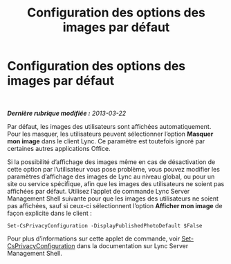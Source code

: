 ﻿---
title: Configuration des options des images par défaut
TOCTitle: Configuration des options des images par défaut
ms:assetid: b1c986f0-6400-447a-9e36-78c1c3a4f793
ms:mtpsurl: https://technet.microsoft.com/fr-fr/library/Dn205074(v=OCS.15)
ms:contentKeyID: 53901509
ms.date: 05/20/2016
mtps_version: v=OCS.15
ms.translationtype: HT
---

# Configuration des options des images par défaut

 

_**Dernière rubrique modifiée :** 2013-03-22_

Par défaut, les images des utilisateurs sont affichées automatiquement. Pour les masquer, les utilisateurs peuvent sélectionner l’option **Masquer mon image** dans le client Lync. Ce paramètre est toutefois ignoré par certaines autres applications Office.

Si la possibilité d’affichage des images même en cas de désactivation de cette option par l’utilisateur vous pose problème, vous pouvez modifier les paramètres d’affichage des images de Lync au niveau global, ou pour un site ou service spécifique, afin que les images des utilisateurs ne soient pas affichées par défaut. Utilisez l’applet de commande Lync Server Management Shell suivante pour que les images des utilisateurs ne soient pas affichées, sauf si ceux-ci sélectionnent l’option **Afficher mon image** de façon explicite dans le client :

    Set-CsPrivacyConfiguration -DisplayPublishedPhotoDefault $False

Pour plus d’informations sur cette applet de commande, voir [Set-CsPrivacyConfiguration](set-csprivacyconfiguration.md) dans la documentation sur Lync Server Management Shell.


